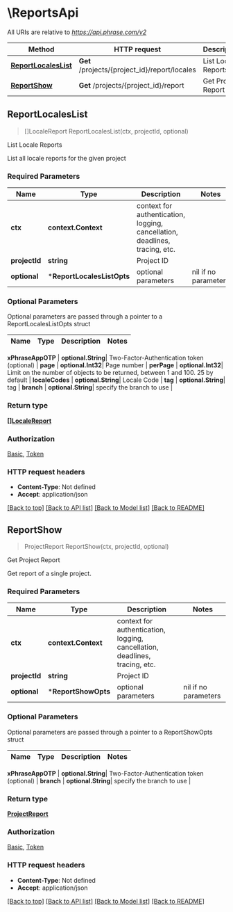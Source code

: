 # \ReportsApi

All URIs are relative to *https://api.phrase.com/v2*

Method | HTTP request | Description
------------- | ------------- | -------------
[**ReportLocalesList**](ReportsApi.md#ReportLocalesList) | **Get** /projects/{project_id}/report/locales | List Locale Reports
[**ReportShow**](ReportsApi.md#ReportShow) | **Get** /projects/{project_id}/report | Get Project Report



## ReportLocalesList

> []LocaleReport ReportLocalesList(ctx, projectId, optional)

List Locale Reports

List all locale reports for the given project

### Required Parameters


Name | Type | Description  | Notes
------------- | ------------- | ------------- | -------------
**ctx** | **context.Context** | context for authentication, logging, cancellation, deadlines, tracing, etc.
**projectId** | **string**| Project ID | 
 **optional** | ***ReportLocalesListOpts** | optional parameters | nil if no parameters

### Optional Parameters

Optional parameters are passed through a pointer to a ReportLocalesListOpts struct


Name | Type | Description  | Notes
------------- | ------------- | ------------- | -------------

 **xPhraseAppOTP** | **optional.String**| Two-Factor-Authentication token (optional) | 
 **page** | **optional.Int32**| Page number | 
 **perPage** | **optional.Int32**| Limit on the number of objects to be returned, between 1 and 100. 25 by default | 
 **localeCodes** | **optional.String**| Locale Code | 
 **tag** | **optional.String**| tag | 
 **branch** | **optional.String**| specify the branch to use | 

### Return type

[**[]LocaleReport**](LocaleReport.md)

### Authorization

[Basic](../README.md#Basic), [Token](../README.md#Token)

### HTTP request headers

- **Content-Type**: Not defined
- **Accept**: application/json

[[Back to top]](#) [[Back to API list]](../README.md#documentation-for-api-endpoints)
[[Back to Model list]](../README.md#documentation-for-models)
[[Back to README]](../README.md)


## ReportShow

> ProjectReport ReportShow(ctx, projectId, optional)

Get Project Report

Get report of a single project.

### Required Parameters


Name | Type | Description  | Notes
------------- | ------------- | ------------- | -------------
**ctx** | **context.Context** | context for authentication, logging, cancellation, deadlines, tracing, etc.
**projectId** | **string**| Project ID | 
 **optional** | ***ReportShowOpts** | optional parameters | nil if no parameters

### Optional Parameters

Optional parameters are passed through a pointer to a ReportShowOpts struct


Name | Type | Description  | Notes
------------- | ------------- | ------------- | -------------

 **xPhraseAppOTP** | **optional.String**| Two-Factor-Authentication token (optional) | 
 **branch** | **optional.String**| specify the branch to use | 

### Return type

[**ProjectReport**](ProjectReport.md)

### Authorization

[Basic](../README.md#Basic), [Token](../README.md#Token)

### HTTP request headers

- **Content-Type**: Not defined
- **Accept**: application/json

[[Back to top]](#) [[Back to API list]](../README.md#documentation-for-api-endpoints)
[[Back to Model list]](../README.md#documentation-for-models)
[[Back to README]](../README.md)

